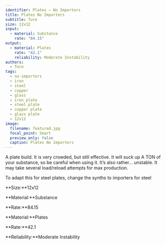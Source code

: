 ```yaml
---
identifier: Plates – No Importers
title: Plates No Importers
subtitle: Ture
size: 12x12
input:
  - material: Substance
    rate: "84.15"
output:
  - material: Plates
    rate: "42.1"
    reliability: Moderate Instability
authors:
  - Ture
tags:
  - no-importers
  - iron
  - steel
  - copper
  - glass
  - iron plate
  - steel plate
  - copper plate
  - glass plate
  - 12x12
image:
  filename: featured.jpg
  focal_point: Smart
  preview_only: false
  caption: Plates No Importers
---
```

A plate build. It is very crowded, but still effective. It will suck up A TON of your substance, so be careful when using it. It’s also rather... unstable. It may take several load/reload attempts for max production.

To adapt this for steel plates, change the synths to importers for steel

**Size:**12x12

**Material:**Substance

**Rate:**84.15

**Material:**Plates

**Rate:**42.1

**Reliability:**Moderate Instability